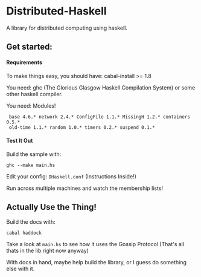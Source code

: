 Distributed-Haskell
===================

A library for distributed computing using haskell.


## Get started:

#### Requirements
To make things easy, you should have: cabal-install >= 1.8

You need: ghc (The Glorious Glasgow Haskell Compilation System) or some other haskell compiler.

You need: Modules!

     base 4.6.* network 2.4.* ConfigFile 1.1.* MissingH 1.2.* containers 0.5.* 
     old-time 1.1.* random 1.0.* timers 0.2.* suspend 0.1.*
 
#### Test It Out

Build the sample with: 
  
    ghc --make main.hs

Edit your config: `DHaskell.conf` (Instructions Inside!)

Run across multiple machines and watch the membership lists!

## Actually Use the Thing!

Build the docs with: 

    cabal haddock

Take a look at `main.hs` to see how it uses the Gossip Protocol (That's all thats in the lib right now anyway)

With docs in hand, maybe help build the library, or I guess do something else with it.
